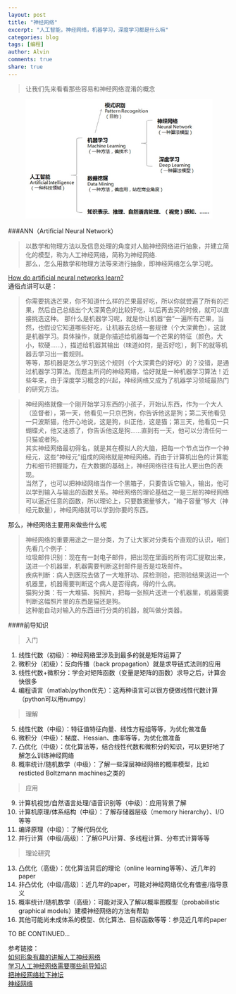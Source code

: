 ```yaml
---
layout: post
title: "神经网络"
excerpt: "人工智能，神经网络，机器学习，深度学习都是什么嘛"
categories: blog
tags: [编程]
author: Alvin
comments: true
share: true
---
```



>让我们先来看看那些容易和神经网络混淆的概念
<figure >
<img src="/postimage/神经网络.jpg" alt="wechat">
</figure>   

###ANN（Artificial Neural Network）  
>以数学和物理方法以及信息处理的角度对人脑神经网络进行抽象，并建立简化的模型，称为人工神经网络，简称为神经网络.   
>那么，怎么用数学和物理方法等来进行抽象，即神经网络怎么学习呢。    

<a href="https://www.quora.com/How-do-artificial-neural-networks-learn" target="_blank">How do artificial neural networks learn?</a>   
通俗点讲可以是：  
>你需要挑选芒果，你不知道什么样的芒果最好吃，所以你就尝遍了所有的芒果，然后自己总结出个大深黄色的比较好吃，以后再去买的时候，就可以直接挑选这种。
那什么是机器学习呢，就是你让机器“尝”一遍所有芒果，当然，也假设它知道哪些好吃，让机器去总结一套规律（个大深黄色），这就是机器学习。具体操作，就是你描述给机器每一个芒果的特征（颜色，大小，软硬……），描述给机器其输出（味道如何，是否好吃），剩下的就等机器去学习出一套规则。  
等等，那机器是怎么学习到这个规则（个大深黄色的好吃）的？没错，是通过机器学习算法。而题主所问的神经网络，恰好就是一种机器学习算法！近些年来，由于深度学习概念的兴起，神经网络又成为了机器学习领域最热门的研究方法。  

>神经网络就像一个刚开始学习东西的小孩子，开始认东西，作为一个大人（监督者），第一天，他看见一只京巴狗，你告诉他这是狗；第二天他看见一只波斯猫，他开心地说，这是狗，纠正他，这是猫；第三天，他看见一只蝴蝶犬，他又迷惑了，你告诉他这是狗……直到有一天，他可以分清任何一只猫或者狗。  
其实神经网络最初得名，就是其在模拟人的大脑，把每一个节点当作一个神经元，这些“神经元”组成的网络就是神经网络。而由于计算机出色的计算能力和细节把握能力，在大数据的基础上，神经网络往往有比人更出色的表现。  
当然了，也可以把神经网络当作一个黑箱子，只要告诉它输入，输出，他可以学到输入与输出的函数关系。神经网络的理论基础之一是三层的神经网络可以逼近任意的函数，所以理论上，只要数据量够大，“箱子容量”够大（神经元数量），神经网络就可以学到你要的东西。  



那么，神经网络主要用来做些什么呢   
>神经网络的重要用途之一是分类，为了让大家对分类有个直观的认识，咱们先看几个例子：  
垃圾邮件识别：现在有一封电子邮件，把出现在里面的所有词汇提取出来，送进一个机器里，机器需要判断这封邮件是否是垃圾邮件。  
疾病判断：病人到医院去做了一大堆肝功、尿检测验，把测验结果送进一个机器里，机器需要判断这个病人是否得病，得的什么病。  
猫狗分类：有一大堆猫、狗照片，把每一张照片送进一个机器里，机器需要判断这幅照片里的东西是猫还是狗。  
这种能自动对输入的东西进行分类的机器，就叫做分类器。  

####前导知识
>入门   
  
1. 线性代数（初级）：神经网络里涉及到最多的就是矩阵运算了
2. 微积分（初级）：反向传播（back propagation）就是求导链式法则的应用  
3. 线性代数+微积分：学会对矩阵函数（变量是矩阵的函数）求导之后，计算会快很多  
4. 编程语言（matlab/python优先）：这两种语言可以很方便做线性代数计算（python可以用numpy）

>理解   

5. 线性代数（中级）：特征值特征向量、线性方程组等等，为优化做准备
6. 微积分（中级）：梯度、Hessian、曲率等等，为优化做准备
7. 凸优化（中级）：优化算法等，结合线性代数和微积分的知识，可以更好地了解怎么训练神经网络
8. 概率统计/随机数学（中级）：了解一些深层神经网络的概率模型，比如resticted Boltzmann machines之类的

>应用   

9. 计算机视觉/自然语言处理/语音识别等（中级）：应用背景了解
10. 计算机原理/体系结构（中级）：了解存储器层级（memory hierarchy）、I/O等等
11. 编译原理（中级）：了解代码优化
12. 并行计算（中级/高级）：了解GPU计算、多线程计算、分布式计算等等

>理论研究

13. 凸优化（高级）：优化算法背后的理论（online learning等等）、近几年的paper
14. 非凸优化（中级/高级）：近几年的paper，可能对神经网络优化有借鉴/指导意义
15. 概率统计/随机数学（高级）：可能对深入了解以概率图模型（probabilistic graphical models）建模神经网络的方法有帮助
16. 其他可能尚未成体系的模型、优化算法、目标函数等等：参见近几年的paper  



TO BE CONTINUED...   




  

参考链接：   
<a href="http://www.zhihu.com/question/22553761" target="_blank">如何形象有趣的讲解人工神经网络</a>  
<a href="http://www.zhihu.com/question/27665628" target="_blank">学习人工神经网络需要哪些前导知识</a>   
<a href="http://blog.csdn.net/cinmyheart/article/details/40428203" target="_blank">把神经网络拉下神坛</a>   
<a href="http://idl.hbdlib.cn/book/00000000000000/pdfbook/018/017/178480.pdf" target="_blank">神经网络</a>  






<!-- 多说评论框 start -->
<div class="ds-thread" data-thread-key="ASD" data-title="ASD" ></div>
<!-- 多说评论框 end -->
<!-- 多说公共JS代码 start (一个网页只需插入一次) -->
<script type="text/javascript">
var duoshuoQuery = {short_name:"goaheadalvin"};
(function() {
var ds = document.createElement('script');
ds.type = 'text/javascript';ds.async = true;
ds.src = (document.location.protocol == 'https:' ? 'https:' : 'http:') + '//static.duoshuo.com/embed.js';
ds.charset = 'UTF-8';
(document.getElementsByTagName('head')[0] 
|| document.getElementsByTagName('body')[0]).appendChild(ds);
})();
</script>
<!-- 多说公共JS代码 end -->